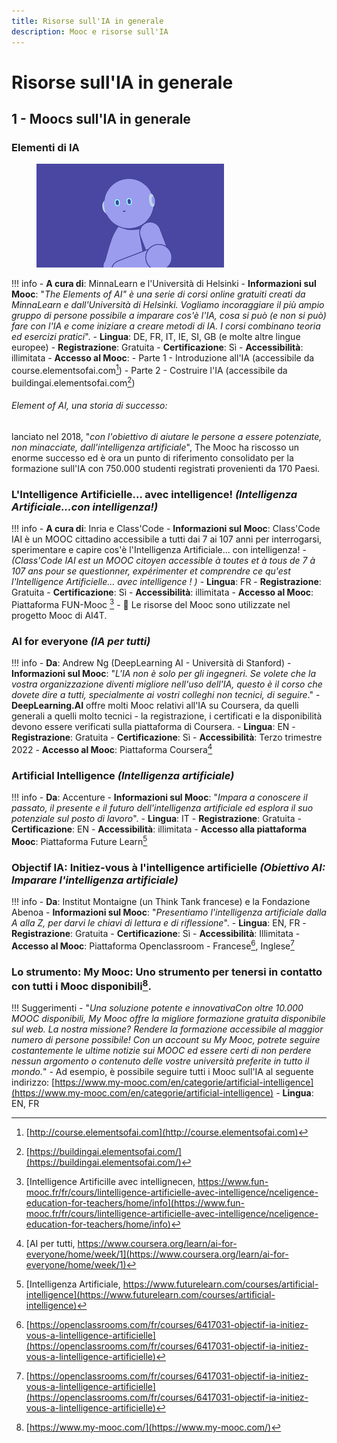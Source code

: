 ```yaml
---
title: Risorse sull'IA in generale
description: Mooc e risorse sull'IA
---
```


# Risorse sull'IA in generale

## 1 - Moocs sull'IA in generale

### Elementi di IA
<figure>
	 <img src="Images/Elements-of-AI-visual-2.png" />
	 <figcaption> </figcaption>
</figure>

!!! info
    - **A cura di**: MinnaLearn e l'Università di Helsinki
    - **Informazioni sul Mooc**: "*The Elements of AI" è una serie di corsi online gratuiti creati da MinnaLearn e dall'Università di Helsinki. Vogliamo incoraggiare il più ampio gruppo di persone possibile a imparare cos'è l'IA, cosa si può (e non si può) fare con l'IA e come iniziare a creare metodi di IA. I corsi combinano teoria ed esercizi pratici*".
    - **Lingua**: DE, FR, IT, IE, SI, GB (e molte altre lingue europee)
    - **Registrazione**: Gratuita
    - **Certificazione**: Sì
    - **Accessibilità**: illimitata
    - **Accesso al Mooc**:
        - Parte 1 - Introduzione all'IA (accessibile da course.elementsofai.com[^EofAi1])
        - Parte 2 - Costruire l'IA (accessibile da buildingai.elementsofai.com[^EofAi2])

###### Element of AI, una storia di successo:
lanciato nel 2018, "*con l'obiettivo di aiutare le persone a essere potenziate, non minacciate, dall'intelligenza artificiale*", The Mooc ha riscosso un enorme successo ed è ora un punto di riferimento consolidato per la formazione sull'IA con 750.000 studenti registrati provenienti da 170 Paesi.


### L'Intelligence Artificielle... avec intelligence! *(Intelligenza Artificiale...con intelligenza!)*

!!! info
    - **A cura di**: Inria e Class'Code
    - **Informazioni sul Mooc**: Class'Code IAI è un MOOC cittadino accessibile a tutti dai 7 ai 107 anni per interrogarsi, sperimentare e capire cos'è l'Intelligenza Artificiale... con intelligenza! - *(Class'Code IAI est un MOOC citoyen accessible à toutes et à tous de 7 à 107 ans pour se questionner, expérimenter et comprendre ce qu'est l'Intelligence Artificielle... avec intelligence ! )*
    - **Lingua**: FR
    - **Registrazione**: Gratuita
    - **Certificazione**: Sì
    - **Accessibilità**: illimitata
    - **Accesso al Mooc**: Piattaforma FUN-Mooc [^IAI]
    - 🚀 Le risorse del Mooc sono utilizzate nel progetto Mooc di AI4T.


### AI for everyone *(IA per tutti)*
!!! info
    - **Da**: Andrew Ng (DeepLearning AI - Università di Stanford)
    - **Informazioni sul Mooc**: "*L'IA non è solo per gli ingegneri. Se volete che la vostra organizzazione diventi migliore nell'uso dell'IA, questo è il corso che dovete dire a tutti, specialmente ai vostri colleghi non tecnici, di seguire*."
    - **DeepLearning.AI** offre molti Mooc relativi all'IA su Coursera, da quelli generali a quelli molto tecnici - la registrazione, i certificati e la disponibilità devono essere verificati sulla piattaforma di Coursera.
    - **Lingua**: EN
    - **Registrazione**: Gratuita
    - **Certificazione**: Sì
    - **Accessibilità**: Terzo trimestre 2022
    - **Accesso al Mooc**: Piattaforma Coursera[^AIevery]


### Artificial Intelligence *(Intelligenza artificiale)*
!!! info
    - **Da**: Accenture
    - **Informazioni sul Mooc**: "*Impara a conoscere il passato, il presente e il futuro dell'intelligenza artificiale ed esplora il suo potenziale sul posto di lavoro*".
    - **Lingua**: IT
    - **Registrazione**: Gratuita
    - **Certificazione**: EN
    - **Accessibilità**: illimitata
    - **Accesso alla piattaforma Mooc**: Piattaforma Future Learn[^AIFL]


### Objectif IA: Initiez-vous à l'intelligence artificielle *(Obiettivo AI: Imparare l'intelligenza artificiale)*

!!! info
    - **Da**: Institut Montaigne (un Think Tank francese) e la Fondazione Abenoa
    - **Informazioni sul Mooc**: "*Presentiamo l'intelligenza artificiale dalla A alla Z, per darvi le chiavi di lettura e di riflessione*".
    - **Lingua**: EN, FR
    - **Registrazione**: Gratuita
    - **Certificazione**: Sì
    - **Accessibilità**: Illimitata
    - **Accesso al Mooc**: Piattaforma Openclassroom - Francese[^ObjIAFR], Inglese[^ObjIAFR]

### Lo strumento: My Mooc: Uno strumento per tenersi in contatto con tutti i Mooc disponibili[^ToolMooc].

!!! Suggerimenti
    - "*Una soluzione potente e innovativaCon oltre 10.000 MOOC disponibili, My Mooc offre la migliore formazione gratuita disponibile sul web. La nostra missione? Rendere la formazione accessibile al maggior numero di persone possibile! Con un account su My Mooc, potrete seguire costantemente le ultime notizie sui MOOC ed essere certi di non perdere nessun argomento o contenuto delle vostre università preferite in tutto il mondo.*"
    - Ad esempio, è possibile seguire tutti i Mooc sull'IA al seguente indirizzo: [https://www.my-mooc.com/en/categorie/artificial-intelligence](https://www.my-mooc.com/en/categorie/artificial-intelligence)
    - **Lingua**: EN, FR


[^EofAi1]: [http://course.elementsofai.com](http://course.elementsofai.com)

[^EofAi2]: [https://buildingai.elementsofai.com/](https://buildingai.elementsofai.com/)

[^IAI]: [Intelligence Artificille avec intellignecen, https://www.fun-mooc.fr/fr/cours/lintelligence-artificielle-avec-intelligence/nceligence-education-for-teachers/home/info](https://www.fun-mooc.fr/fr/cours/lintelligence-artificielle-avec-intelligence/nceligence-education-for-teachers/home/info)

[^AIevery]: [AI per tutti, https://www.coursera.org/learn/ai-for-everyone/home/week/1](https://www.coursera.org/learn/ai-for-everyone/home/week/1)

[^AIFL]: [Intelligenza Artificiale, https://www.futurelearn.com/courses/artificial-intelligence](https://www.futurelearn.com/courses/artificial-intelligence)

[^ObjIAEN]: [https://openclassrooms.com/en/courses/7078811-destination-ai-introduction-to-artificial-intelligence](https://openclassrooms.com/en/courses/7078811-destination-ai-introduction-to-artificial-intelligence)

[^ObjIAFR]: [https://openclassrooms.com/fr/courses/6417031-objectif-ia-initiez-vous-a-lintelligence-artificielle](https://openclassrooms.com/fr/courses/6417031-objectif-ia-initiez-vous-a-lintelligence-artificielle)

[^ToolMooc]: [https://www.my-mooc.com/](https://www.my-mooc.com/)
[^MoocAIET]: [https://www.coursera.org/learn/artificial-intelligence-education-for-teachers](https://www.coursera.org/learn/artificial-intelligence-education-for-teachers)
